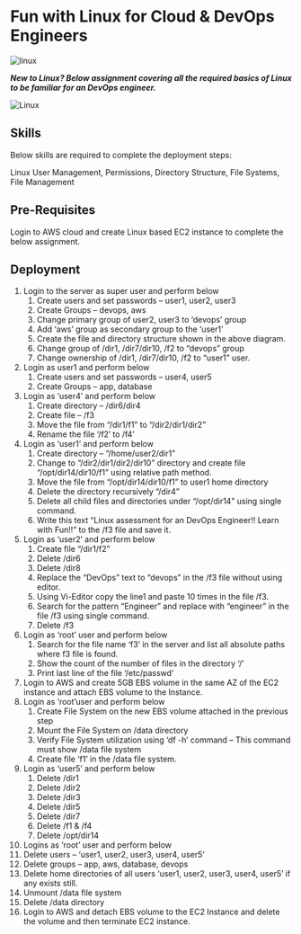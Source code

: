 # Fun with Linux for Cloud & DevOps Engineers

![linux](https://imgur.com/VpPW8PM.png)

***New to Linux? Below assignment covering all the required basics of Linux to be familiar for an DevOps engineer.***

![Linux](https://imgur.com/xedzuwy.png)

## Skills

Below skills are required to complete the deployment steps:

Linux User Management, Permissions, Directory Structure, File Systems, File Management

## Pre-Requisites

Login to AWS cloud and create Linux based EC2 instance to complete the below assignment.

## Deployment

1. Login to the server as super user and perform below
    1. Create users and set passwords – user1, user2, user3
    2. Create Groups – devops, aws
    3. Change primary group of user2, user3 to ‘devops’ group
    4. Add ‘aws’ group as secondary group to the ‘user1’
    5. Create the file and directory structure shown in the above diagram.
    6. Change group of /dir1, /dir7/dir10, /f2 to “devops” group
    7. Change ownership of /dir1, /dir7/dir10, /f2 to “user1” user.
2. Login as user1 and perform below
    1. Create users and set passwords – user4, user5
    2. Create Groups – app, database
3. Login as ‘user4’ and perform below
   1. Create directory – /dir6/dir4
   2. Create file – /f3
   3. Move the file from “/dir1/f1” to “/dir2/dir1/dir2”
   4. Rename the file ‘/f2′ to /f4’
4. Login as ‘user1’ and perform below
   1. Create directory – “/home/user2/dir1”
   2. Change to “/dir2/dir1/dir2/dir10” directory and create file “/opt/dir14/dir10/f1” using relative path method.
   3. Move the file from “/opt/dir14/dir10/f1” to  user1 home directory
   4. Delete the directory recursively “/dir4”
   5. Delete all child files and directories under “/opt/dir14” using single command.
   6. Write this text “Linux assessment for an DevOps Engineer!! Learn with Fun!!” to the /f3 file and save it.
5. Login as ‘user2’ and perform below
   1. Create file “/dir1/f2”
   2. Delete /dir6
   3. Delete /dir8
   4. Replace the “DevOps” text to “devops” in the /f3 file without using  editor.
   5. Using Vi-Editor copy the line1 and paste 10 times in the file /f3.
   6. Search for the pattern “Engineer” and replace with “engineer” in the file /f3 using single command.
   7. Delete /f3
6. Login as ‘root’ user and perform below
   1. Search for the file name ‘f3’ in the server and list all absolute  paths where f3 file is found.
   2. Show the count of the number of files in the directory ‘/’
   3. Print last line of the file ‘/etc/passwd’
7. Login to AWS and create 5GB EBS volume in the same AZ of the EC2 instance and attach EBS volume to the Instance.
8. Login as ‘root’user and perform below
   1. Create File System on the new EBS volume attached in the previous step
   2. Mount the File System on /data directory
   3. Verify File System utilization using ‘df -h’ command – This command must show /data file system
   4. Create file ‘f1’ in the /data file system.
9. Login as ‘user5’ and perform below
   1. Delete /dir1
   2. Delete /dir2
   3. Delete /dir3
   4. Delete /dir5
   5. Delete /dir7
   6. Delete /f1 & /f4
   7. Delete /opt/dir14
10. Logins as ‘root’ user and perform below
1. Delete users – ‘user1, user2, user3, user4, user5’
2. Delete groups – app, aws, database, devops
3. Delete home directories  of all users ‘user1, user2, user3, user4, user5’ if any exists still.
4. Unmount /data file system
5. Delete /data directory
11. Login to AWS and detach EBS volume to the EC2 Instance and delete the volume and then terminate EC2 instance.

